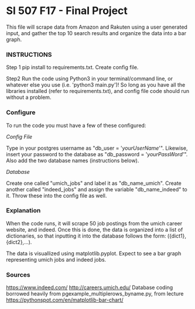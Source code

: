 # SI 507 F17 - Final Project

This file will scrape data from Amazon and Rakuten using a user generated input, and gather the top 10 search results and organize the data into a bar graph. 

### INSTRUCTIONS
Step 1
pip install to requirements.txt. Create config file.

Step2
Run the code using Python3 in your terminal/command line, or whatever else you use (i.e. 'python3 main.py')! So long as you have all the libraries installed (refer to requirements.txt), and config file code should run without a problem. 

### Configure
To run the code you must have a few of these configured:

_Config File_

Type in your postgres username as "db_user = '_yourUserName_'". Likewise, insert your password to the database as "db_password = '_yourPassWord_'". Also add the two database names (instructions below).

_Database_

Create one called "umich_jobs" and label it as "db_name_umich". Create another called "indeed_jobs" and assign the variable "db_name_indeed" to it. Throw these into the config file as well.

### Explanation
When the code runs, it will scrape 50 job postings from the umich career website, and indeed. Once this is done, the data is organized into a list of dictionaries, so that inputting it into the database follows the form: ({dict1},{dict2},...).

The data is visuallized using matplotlib.pyplot. Expect to see a bar graph representing umich jobs and indeed jobs. 


### Sources
https://www.indeed.com/
http://careers.umich.edu/
Database coding borrowed heavily from pgexample_multiplerows_byname.py, from lecture
https://pythonspot.com/en/matplotlib-bar-chart/
